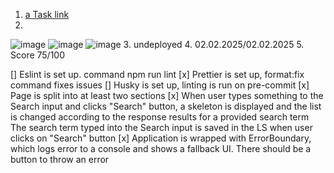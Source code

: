 1.  [a Task link  ](https://github.com/rolling-scopes-school/tasks/blob/master/react/modules/tasks/class-components.md#react-project-setup-class-components-error-boundary)
2. 
![image](https://github.com/user-attachments/assets/c703fba2-3622-4cb4-81f1-428cd9ab54d5)
![image](https://github.com/user-attachments/assets/d9e2506d-430c-43ef-9799-24c31ac3ee0a)
![image](https://github.com/user-attachments/assets/0c5ac54b-a52c-449c-839e-706b02394879)
3. undeployed 
4. 02.02.2025/02.02.2025
5. Score 75/100

[] Eslint is set up. command npm run lint
[x] Prettier is set up, format:fix command fixes issues
[] Husky is set up, linting is run on pre-commit
[x] Page is split into at least two sections
[x] When user types something to the Search input and clicks "Search" button, a skeleton is displayed and the list is changed according to the response results for a provided search term The search term typed into the Search input is saved in the LS when user clicks on "Search" button
[x] Application is wrapped with ErrorBoundary, which logs error to a console and shows a fallback UI. There should be a button to throw an error
